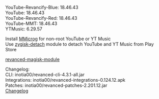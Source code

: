 YouTube-Revancify-Blue: 18.46.43  
YouTube: 18.46.43  
YouTube-Revancify-Red: 18.46.43  
YouTube-MMT: 18.46.43  
YTMusic: 6.29.57  

Install [MMicrog](https://github.com/inotia00/mMicroG/releases) for non-root YouTube or YT Music  
Use [zygisk-detach](https://github.com/j-hc/zygisk-detach) module to detach YouTube and YT Music from Play Store  

[revanced-magisk-module](https://github.com/nikhilbadyal/revanced-magisk-module)  

Changelog:  
CLI: inotia00/revanced-cli-4.3.1-all.jar  
Integrations: inotia00/revanced-integrations-0.124.12.apk  
Patches: inotia00/revanced-patches-2.201.12.jar  
[Changelog](https://github.com/inotia00/revanced-patches/releases/tag/v2.201.12)  
